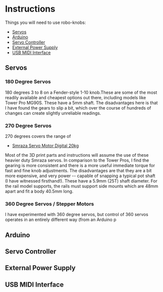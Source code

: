 # Instructions

Things you will need to use robo-knobs:
- [Servos](https://github.com/narad/robo-knob/blob/main/instructions/README.md#Servos)
- [Arduino](https://github.com/narad/robo-knob/blob/main/instructions/README.md#Arduino)
- [Servo Controller](https://github.com/narad/robo-knob/blob/main/instructions/README.md#Servo-Controller)
- [External Power Supply](https://github.com/narad/robo-knob/blob/main/instructions/README.md#external-power-supply)
- [USB MIDI Interface](https://github.com/narad/robo-knob/blob/main/instructions/README.md#usb-midi-interface)


## Servos

### 180 Degree Servos

180 degrees  3 to 8 on a Fender-style 1-10 knob.These are some of the most readily available and cheapest options out there, including models like Tower Pro MG90S.  These have a 5mm shaft.  The disadvantages here is that I have found the gears to slip a bit, which over the course of hundreds of changes can create slightly unreliable readings.

### 270 Degree Servos

270 degrees covers the range of 

- [Smraza Servo Motor Digital 20kg](https://www.amazon.co.jp/gp/product/B087D1LWB3/ref=ppx_yo_dt_b_asin_title_o07_s00?ie=UTF8&psc=1)

Most of the 3D print parts and instructions will assume the use of these heavier duty Smraza servos.  In comparison to the Tower Pros, I find the gearing is more consistent and there is a more useful immediate torque for fast and fine knob adjustments.  The disadvantages are that they are a bit more expensive, and very power -- capable of snapping a typical pot shaft (I have witnessed firsthand!).  These have a 5.9mm (25T) shaft diameter.  For the rail model supports, the rails must support side mounts which are 48mm apart and fit a body 40.5mm long.

### 360 Degree Servos / Stepper Motors

I have experimented with 360 degree servos, but control of 360 servos operates in an entirely different way (from an Arduino p


## Arduino

## Servo Controller

## External Power Supply

## USB MIDI Interface
